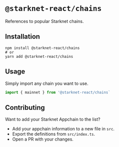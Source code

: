 # `@starknet-react/chains`

References to popular Starknet chains.

## Installation

```
npm install @starknet-react/chains
# or
yarn add @starknet-react/chains
```

## Usage

Simply import any chain you want to use.

```ts
import { mainnet } from '@starknet-react/chains`
```

## Contributing

Want to add your Starknet Appchain to the list? 

 - Add your appchain information to a new file in `src`.
 - Export the definitions from `src/index.ts`.
 - Open a PR with your changes.

